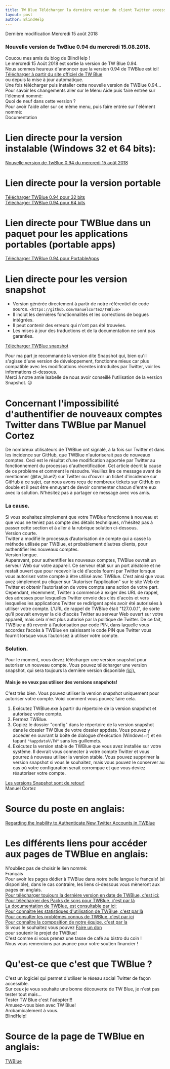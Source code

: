 ```yaml
---
title: TW Blue Télécharger la dernière version du client Twitter accessible
layout: post
author: BlindHelp
---
```


<footer>Dernière modification Mercredi 15 août 2018</footer>

### Nouvelle version de TwBlue 0.94 du mercredi 15.08.2018. ###

Coucou mes amis du blog de BlindHelp !  
Le mercredi 15 Août 2018 est sortie la version de TW Blue 0.94.                
Nous sommes heureux d'annoncer que la version 0.94 de TWBlue est ici!                        
[Télécharger à partir du site officiel de TW Blue](https://twblue.es/es/downloads)         
ou depuis la mise à jour automatique.        
Une fois télécharger puis installer cette nouvelle version de TWBlue 0.94...               
Pour savoir les changements aller sur le Menu Aide puis faire entrée sur l'élément nommé:                                
Quoi de neuf dans cette version ?              
Pour avoir l'aide aller sur ce même menu, puis faire entrée sur l'élément nommé:                     
Documentation            

# Lien directe pour la version instalable (Windows 32 et 64 bits): #
[Nouvelle version de TwBlue 0.94 du mercredi 15 août 2018](https://twblue.es/pubs/twblue_setup.exe)

# Lien directe pour la version portable #
[Télécharger TWBlue 0.94 pour 32 bits](https://twblue.es/pubs/twblue-latest_x86.zip)    
[Télécharger TWBlue 0.94 pour 64 bits](https://twblue.es/pubs/twblue-latest_x64.zip)    

# Lien directe pour TWBlue dans un paquet pour les applications portables (portable apps) #
[Télécharger TWBlue 0.94 pour PortableApps](http://twblue.es/pubs/TWBluePortable_0.94.paf.exe)

# Lien directe pour les version snapshot #

- Version générée directement à partir de notre référentiel de code source.
`<https://github.com/manuelcortez/TWBlue>`
- Il inclut les dernières fonctionnalités et les corrections de bogues intégrées.
- Il peut contenir des erreurs qui n'ont pas été trouvées.
- Les mises à jour des traductions et de la documentation ne sont pas garanties.

[Télécharger TWBlue snapshot](https://twblue.es/pubs/snapshot.zip)    

Pour ma part je recommande la version dite Snapshot qui, bien qu'il s'agisse d'une version de développement, fonctionne mieux car plus compatible avec les modifications récentes introduites par Twitter, voir les informations ci-dessous.    
Merci à notre amie Isabelle de nous avoir conseillé l'utilisation de la version Snapshot. 😉   

# Concernant l'impossibilité d'authentifier de nouveaux comptes Twitter dans TWBlue par Manuel Cortez #

De nombreux utilisateurs de TWBlue ont signalé, à la fois sur Twitter et dans les incidence sur GitHub, que TWBlue n'autoriserait pas de nouveaux comptes. Ceci est le résultat d'une modification apportée par Twitter au fonctionnement du processus d'authentification. Cet article décrit la cause de ce problème et comment le résoudre. Veuillez lire ce message avant de mentionner (@tw_blue2) sur Twitter ou d'ouvrir un ticket d'incidence sur GitHub à ce sujet, car nous avons reçu de nombreux tickets sur GitHub en double et il peut être ennuyant de devoir commenter chacun d'entre eux avec la solution. N'hésitez pas à partager ce message avec vos amis.    

### La cause. ###

Si vous souhaitez simplement que votre TWBlue fonctionne à nouveau et que vous ne teniez pas compte des détails techniques, n'hésitez pas à passer cette section et à aller à la rubrique solution ci-dessous.    
Version courte.    
Twitter a modifié le processus d’autorisation de compte qui a cassé la méthode utilisée par TWBlue, et probablement d’autres clients, pour authentifier les nouveaux comptes.    
Version longue.   
Auparavant, pour authentifier les nouveaux comptes, TWBlue ouvrait un serveur Web sur votre appareil. Ce serveur était sur un port aléatoire et ne restait ouvert que pour recevoir la clé d'accès fourni par Twitter lorsque vous autorisez votre compte à être utilisé avec TWBlue. C’est ainsi que vous avez simplement pu cliquer sur "Autoriser l’application" sur le site Web de Twitter et obtenir l’autorisation de votre compte sans action de votre part. Cependant, récemment, Twitter a commencé à exiger des URL de rappel, des adresses pour lesquelles Twitter envoie des clés d'accès et vers lesquelles les applications Twitter se redirigent après avoir été autorisées à utiliser votre compte. L'URL de rappel de TWBlue était "127.0.0.1", de sorte qu'il pouvait envoyer la clé d'accès Twitter au serveur Web ouvert sur votre appareil, mais cela n'est plus autorisé par la politique de Twitter. De ce fait, TWBlue a dû revenir à l’autorisation par code PIN, dans laquelle vous accordez l’accès à TWBlue en saisissant le code PIN que Twitter vous fournit lorsque vous l’autorisez à utiliser votre compte.    

### Solution. ###

Pour le moment, vous devez télécharger une version snapshot pour autoriser un nouveau compte. Vous pouvez télécharger une version snapshot, qui sera toujours la dernière version disponible [(ici).](https://twblue.es/pubs/snapshot.zip)    

#### Mais je ne veux pas utiliser des versions snapshots! ####

C'est très bien. Vous pouvez utiliser la version snapshot uniquement pour autoriser votre compte. Voici comment vous pouvez faire cela.    

1. Exécutez TWBlue.exe à partir du répertoire de la version snapshot et autorisez votre compte.
2. Fermez TWBlue.
3. Copiez le dossier "config" dans le répertoire de la version snapshot dans le dossier TW Blue de votre dossier appdata. Vous pouvez y accéder en ouvrant la boîte de dialogue d'exécution (Windows+r) et en tapant `"%appdata%\TW"` sans les guillemets.
4. Exécutez la version stable de TWBlue que vous avez installée sur votre système. Il devrait vous connecter à votre compte Twitter et vous pourrez à nouveau utiliser la version stable. Vous pouvez supprimer la version snapshot si vous le souhaitez, mais vous pouvez le conserver au cas où votre configuration serait corrompue et que vous deviez réautoriser votre compte.

[Les versions Snapshot sont de retour!](https://twblue.es/posts/snapshots/)    
Manuel Cortez    

# Source du poste en anglais: #
[Regarding the Inability to Authenticate New Twitter Accounts in TWBlue](https://twblue.es/posts/unable-to-authenticate/)    

# Les différents liens pour accéder aux pages de TWBlue en anglais: #

N'oubliez pas de choisir le lien nommé:  
Français    
Pour avoir les pages dédier à TWBlue dans notre belle langue le français! (si disponible), dans le cas contraire, les liens ci-dessous vous mèneront aux pages en anglais.  
[Pour télécharger toujours la dernière version en date de TWBlue, c'est ici:](https://twblue.es/downloads/)    
[Pour télécharger des Packs de sons pour TWBlue, c'est par là](https://twblue.es/soundpacks/)    
[La documentation de TWBlue, est consultable par ici:](https://twblue.es/documentation/)    
[Pour connaître les statistiques d'utilisation de TWBlue, c'est par là](https://twblue.es/usage)    
[Pour consulter les problèmes connus de TWBlue, c'est par ici](https://github.com/manuelcortez/twblue/issues)    
[Pour connaître la composition de notre équipe, c'est par la](https://twblue.es/team/)    
Si vous le souhaitez vous pouvez [Faire un don](https://twblue.es/donate/)    
pour soutenir le projet de TWBlue!    
C'est comme si vous prenez  une tasse de café au bistro du coin !    
Nous vous remercions par avance pour votre soutien financier !

# Qu'est-ce que c'est que TWBlue ? #
C'est un logiciel qui permet d'utiliser le réseau social Twitter de façon accessible.                 
Sur ceux je vous souhaite une bonne découverte de TW Blue, je n'est pas tester tout mais...  
Tester TW Blue c'est l'adopter!!!   
Amusez-vous bien avec TW Blue!  
Arobamicalement à vous.  
BlindHelp!             

# Source de la page de TWBlue en anglais: #
[TWBlue](https://twblue.es/#)